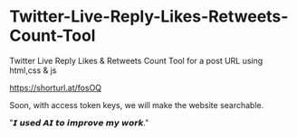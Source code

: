 # Twitter-Live-Reply-Likes-Retweets-Count-Tool
Twitter Live Reply Likes &amp; Retweets Count Tool for a post URL using html,css &amp; js

https://shorturl.at/fosOQ

Soon, with access token keys, we will make the website searchable.

"𝙄 𝙪𝙨𝙚𝙙 𝘼𝙄 𝙩𝙤 𝙞𝙢𝙥𝙧𝙤𝙫𝙚 𝙢𝙮 𝙬𝙤𝙧𝙠."
